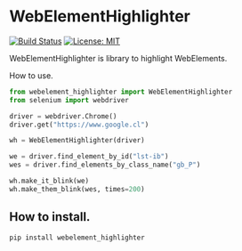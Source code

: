 WebElementHighlighter
================
[![Build Status](https://travis-ci.org/rtorres90/webelement_highlighter.svg?branch=master)](https://travis-ci.org/rtorres90/webelement_highlighter)
[![License: MIT](https://img.shields.io/badge/License-MIT-yellow.svg)](https://opensource.org/licenses/MIT)

WebElementHighlighter is library to highlight WebElements.

How to use.

```python
from webelement_highlighter import WebElementHighlighter
from selenium import webdriver

driver = webdriver.Chrome()
driver.get("https://www.google.cl")

wh = WebElementHighlighter(driver)

we = driver.find_element_by_id("lst-ib")
wes = driver.find_elements_by_class_name("gb_P")

wh.make_it_blink(we)
wh.make_them_blink(wes, times=200)
```

How to install.
---------------

```
pip install webelement_highlighter
```
